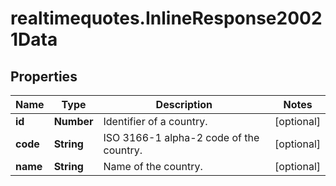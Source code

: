 # realtimequotes.InlineResponse20021Data

## Properties

Name | Type | Description | Notes
------------ | ------------- | ------------- | -------------
**id** | **Number** | Identifier of a country. | [optional] 
**code** | **String** | ISO 3166-1 alpha-2 code of the country. | [optional] 
**name** | **String** | Name of the country. | [optional] 


